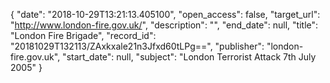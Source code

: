 {
  "date": "2018-10-29T13:21:13.405100", 
  "open_access": false, 
  "target_url": "http://www.london-fire.gov.uk/", 
  "description": "", 
  "end_date": null, 
  "title": "London Fire Brigade", 
  "record_id": "20181029T132113/ZAxkxale21n3Jfxd60tLPg==", 
  "publisher": "london-fire.gov.uk", 
  "start_date": null, 
  "subject": "London Terrorist Attack 7th July 2005"
}

